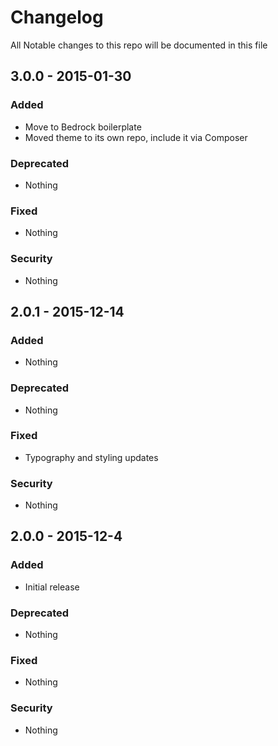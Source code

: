 # Changelog
All Notable changes to this repo will be documented in this file

## 3.0.0 - 2015-01-30

### Added
- Move to Bedrock boilerplate
- Moved theme to its own repo, include it via Composer

### Deprecated
- Nothing

### Fixed
- Nothing

### Security
- Nothing

## 2.0.1 - 2015-12-14

### Added
- Nothing

### Deprecated
- Nothing

### Fixed
- Typography and styling updates

### Security
- Nothing

## 2.0.0 - 2015-12-4

### Added
- Initial release

### Deprecated
- Nothing

### Fixed
- Nothing

### Security
- Nothing
